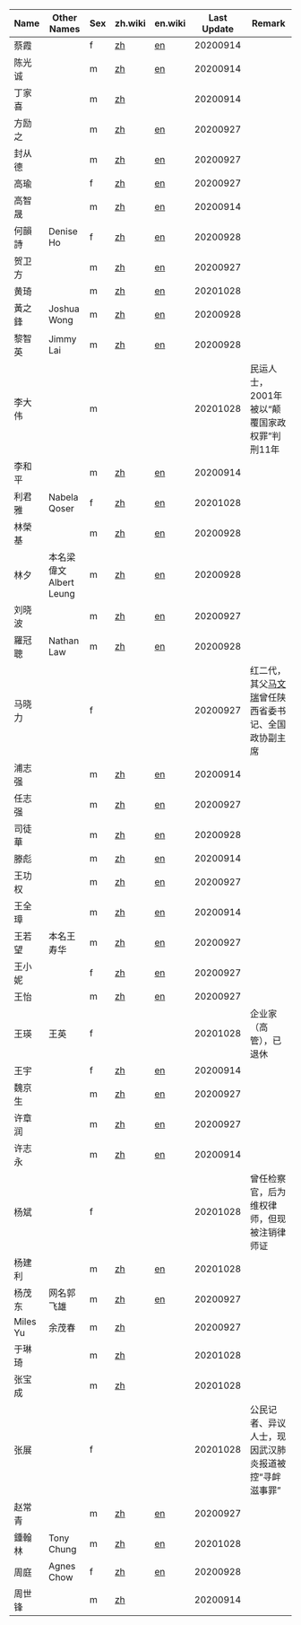 Name | Other Names | Sex | zh.wiki | en.wiki | Last Update | Remark
--- | --- | --- | --- | --- | --- | ---
蔡霞 | | f | [zh](https://zh.wikipedia.org/wiki/蔡霞) | [en](https://en.wikipedia.org/wiki/Cai_Xia) | 20200914
陈光诚 | | m | [zh](https://zh.wikipedia.org/wiki/陈光诚) | [en](https://en.wikipedia.org/wiki/Chen_Guangcheng) | 20200914
丁家喜 | | m | [zh](https://zh.wikipedia.org/wiki/丁家喜) | | 20200914
方励之 | | m | [zh](https://zh.wikipedia.org/wiki/方励之) | [en](https://en.wikipedia.org/wiki/Fang_Lizhi) | 20200927
封从德 | | m | [zh](https://zh.wikipedia.org/wiki/封从德) | [en](https://en.wikipedia.org/wiki/Feng_Congde) | 20200927
高瑜 | | f | [zh](https://zh.wikipedia.org/wiki/高瑜) | [en](https://en.wikipedia.org/wiki/Gao_Yu_(journalist)) | 20200927
高智晟 | | m | [zh](https://zh.wikipedia.org/wiki/高智晟) | [en](https://en.wikipedia.org/wiki/Gao_Zhisheng) | 20200914
何韻詩 | Denise Ho | f | [zh](https://zh.wikipedia.org/wiki/何韻詩) | [en](https://en.wikipedia.org/wiki/Denise_Ho) | 20200928
贺卫方 | | m | [zh](https://zh.wikipedia.org/wiki/贺卫方) | [en](https://en.wikipedia.org/wiki/He_Weifang) | 20200927
黄琦 | | m | [zh](https://zh.wikipedia.org/wiki/黄琦) | [en](https://en.wikipedia.org/wiki/Huang_Qi) | 20201028
黃之鋒 | Joshua Wong | m | [zh](https://zh.wikipedia.org/wiki/黃之鋒) | [en](https://en.wikipedia.org/wiki/Joshua_Wong) | 20200928
黎智英 | Jimmy Lai | m | [zh](https://zh.wikipedia.org/wiki/黎智英) | [en](https://en.wikipedia.org/wiki/Jimmy_Lai) | 20200928
李大伟 | | m | | | 20201028 | 民运人士，2001年被以“颠覆国家政权罪”判刑11年
李和平 | | m | [zh](https://zh.wikipedia.org/wiki/李和平_(律师)) | [en](https://en.wikipedia.org/wiki/Li_Heping) | 20200914
利君雅 | Nabela Qoser | f | [zh](https://zh.wikipedia.org/wiki/利君雅) | [en](https://en.wikipedia.org/wiki/Nabela_Qoser) | 20201028
林榮基 | | m | [zh](https://zh.wikipedia.org/wiki/林榮基) | [en](https://en.wikipedia.org/wiki/Lam_Wing-kee) | 20200928
林夕 | 本名梁偉文 Albert Leung | m | [zh](https://zh.wikipedia.org/wiki/林夕) | [en](https://en.wikipedia.org/wiki/Albert_Leung) | 20200928
刘晓波 | | m | [zh](https://zh.wikipedia.org/wiki/刘晓波) | [en](https://en.wikipedia.org/wiki/Liu_Xiaobo) | 20200927
羅冠聰 | Nathan Law | m | [zh](https://zh.wikipedia.org/wiki/羅冠聰) | [en](https://en.wikipedia.org/wiki/Nathan_Law) | 20200928
马晓力 | | f | | | 20200927 | 红二代，其父[马文瑞](https://zh.wikipedia.org/wiki/马文瑞)曾任陕西省委书记、全国政协副主席
浦志强 | | m | [zh](https://zh.wikipedia.org/wiki/浦志强) | [en](https://en.wikipedia.org/wiki/Pu_Zhiqiang) | 20200914
任志强 | | m | [zh](https://zh.wikipedia.org/wiki/任志强) | [en](https://en.wikipedia.org/wiki/Ren_Zhiqiang) | 20200927
司徒華 | | m | [zh](https://zh.wikipedia.org/wiki/司徒華) | [en](https://en.wikipedia.org/wiki/Szeto_Wah) | 20200928
滕彪 | | m | [zh](https://zh.wikipedia.org/wiki/滕彪) | [en](https://en.wikipedia.org/wiki/Teng_Biao) | 20200914
王功权 | | m | [zh](https://zh.wikipedia.org/wiki/王功权) | [en](https://en.wikipedia.org/wiki/Wang_Gongquan) | 20200927
王全璋 | | m | [zh](https://zh.wikipedia.org/wiki/王全璋) | [en](https://en.wikipedia.org/wiki/Wang_Quanzhang) | 20200914
王若望 | 本名王寿华 | m | [zh](https://zh.wikipedia.org/wiki/王若望) | [en](https://en.wikipedia.org/wiki/Wang_Ruowang) | 20200927
王小妮 | | f | [zh](https://zh.wikipedia.org/wiki/王小妮) | [en](https://en.wikipedia.org/wiki/Wang_Xiaoni) | 20200927
王怡 | | m | [zh](https://zh.wikipedia.org/wiki/王怡) | [en](https://en.wikipedia.org/wiki/Wang_Yi_(pastor)) | 20200927
王瑛 | 王英 | f | | | 20201028 | 企业家（高管），已退休
王宇 | | f | [zh](https://zh.wikipedia.org/wiki/王宇_(律師)) | [en](https://en.wikipedia.org/wiki/Wang_Yu_(lawyer)) | 20200914
魏京生 | | m | [zh](https://zh.wikipedia.org/wiki/魏京生) | [en](https://en.wikipedia.org/wiki/Wei_Jingsheng) | 20200927
许章润 | | m | [zh](https://zh.wikipedia.org/wiki/许章润) | [en](https://en.wikipedia.org/wiki/Xu_Zhangrun) | 20200927
许志永 | | m | [zh](https://zh.wikipedia.org/wiki/许志永) | [en](https://en.wikipedia.org/wiki/Xu_Zhiyong) | 20200914
杨斌 | | f | | | 20201028 | 曾任检察官，后为维权律师，但现被注销律师证
杨建利 | | m | [zh](https://zh.wikipedia.org/wiki/楊建利) | [en](https://en.wikipedia.org/wiki/Yang_Jianli) | 20201028
杨茂东 | 网名郭飞雄 | m | [zh](https://zh.wikipedia.org/wiki/郭飞雄) | [en](https://en.wikipedia.org/wiki/Guo_Feixiong) | 20200927
Miles Yu | 余茂春 | m | [zh](https://zh.wikipedia.org/wiki/余茂春) | | 20200927
于琳琦 | | m | [zh](https://zh.wikipedia.org/wiki/方方日記#于琳琦事件) | | 20201028
张宝成 | | m | [zh](https://zh.wikipedia.org/wiki/张宝成) | | 20201028
张展 | | f | | | 20201028 | 公民记者、异议人士，现因武汉肺炎报道被控“寻衅滋事罪”
赵常青 | | m | [zh](https://zh.wikipedia.org/wiki/赵常青) | [en](https://en.wikipedia.org/wiki/Zhao_Changqing) | 20200927
鍾翰林 | Tony Chung | m | [zh](https://zh.wikipedia.org/wiki/鍾翰林) | [en](https://en.wikipedia.org/wiki/Tony_Chung) | 20201028
周庭 | Agnes Chow | f | [zh](https://zh.wikipedia.org/wiki/周庭) | [en](https://en.wikipedia.org/wiki/Agnes_Chow) | 20200928
周世锋 | | m | [zh](https://zh.wikipedia.org/wiki/周世鋒) | | 20200914
